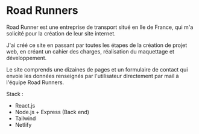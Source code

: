 # Road Runners 

Road Runner est une entreprise de transport situé en Ile de France, qui m'a solicité pour la création de leur site internet.

 J'ai créé ce site en passant par toutes les étapes de la création de projet web, en créant un cahier des charges, réalisation du maquettage et développement.
 
 Le site comprends une dizaines de pages et un formulaire de contact qui envoie les données renseignés par l'utilisateur directement par mail à l'équipe Road Runners.
 

Stack : 
- React.js
- Node.js + Express (Back end)
- Tailwind
- Netlify
